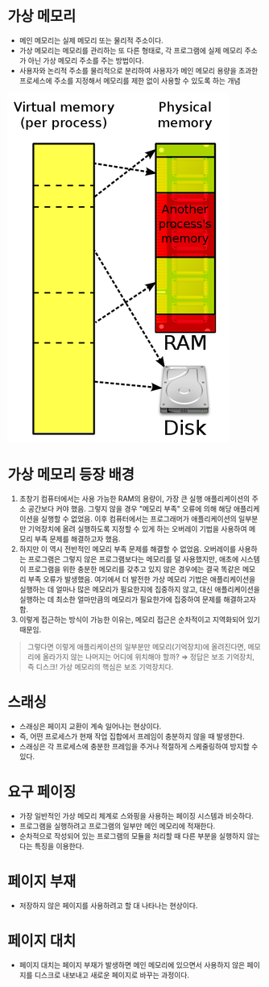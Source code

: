 # 가상 메모리
- 메인 메모리는 실제 메모리 또는 물리적 주소이다.
- 가상 메모리는 메모리를 관리하는 또 다른 형태로, 각 프로그램에 실제 메모리 주소가 아닌 가상 메모리 주소를 주는 방법이다.
- 사용자와 논리적 주소를 물리적으로 분리하여 사용자가 메인 메모리 용량을 초과한 프로세스에 주소를 지정해서 메모리를 제한 없이 사용할 수 있도록 하는 개념

![img_1.png](img_1.png)


# 가상 메모리 등장 배경
1. 초창기 컴퓨터에서는 사용 가능한 RAM의 용량이, 가장 큰 실행 애플리케이션의 주소 공간보다 커야 했음. 그렇지 않을 경우 "메모리 부족" 오류에 의해 해당 애플리케이션을 실행할 수 없었음.
이후 컴퓨터에서는 프로그래머가 애플리케이션의 일부분만 기억장치에 올려 실행하도록 지정할 수 있게 하는 오버레이 기법을 사용하여 메모리 부족 문제를 해결하고자 했음.
2. 하지만 이 역시 전반적인 메모리 부족 문제를 해결할 수 없었음. 오버레이를 사용하는 프로그램은 그렇지 않은 프로그램보다는 메모리를 덜 사용했지만, 애초에 시스템이 프로그램을 위한 충분한 메모리를 갖추고 있지 않은 경우에는 결국 똑같은 메모리 부족 오류가 발생했음.
여기에서 더 발전한 가상 메모리 기법은 애플리케이션을 실행하는 데 얼마나 많은 메모리가 필요한지에 집중하지 않고, 대신 애플리케이션을 실행하는 데 최소한 얼마만큼의 메모리가 필요한가에 집중하여 문제를 해결하고자 함.
3. 이렇게 접근하는 방식이 가능한 이유는, 메모리 접근은 순차적이고 지역화되어 있기 때문임.

 > 그렇다면 이렇게 애플리케이션의 일부분만 메모리(기억장치)에 올려진다면, 메모리에 올라가지 않는 나머지는 어디에 위치해야 할까? ⇒ 정답은 보조 기억장치, 즉 디스크!
가상 메모리의 핵심은 보조 기억장치다.


# 스래싱
- 스래싱은 페이지 교환이 계속 일어나는 현상이다. 
- 즉, 어떤 프로세스가 현재 작업 집합에서 프레임이 충분하지 않을 때 발생한다.
- 스래싱은 각 프로세스에 충분한 프레임을 주거나 적절하게 스케줄링하여 방지할 수 있다.


# 요구 페이징
- 가장 일반적인 가상 메모리 체계로 스와핑을 사용하는 페이징 시스템과 비슷하다.
- 프로그램을 실행하려고 프로그램의 일부만 메인 메모리에 적재한다.
- 순차적으로 작성되어 있는 프로그램의 모듈을 처리할 때 다른 부분을 실행하지 않는다는 특징을 이용한다.


# 페이지 부재
- 저장하지 않은 페이지를 사용하려고 할 대 나타나는 현상이다.


# 페이지 대치
- 페이지 대치는 페이지 부재가 발생하면 메인 메모리에 있으면서 사용하지 않은 페이지를 디스크로 내보내고 새로운 페이지로 바꾸는 과정이다.
